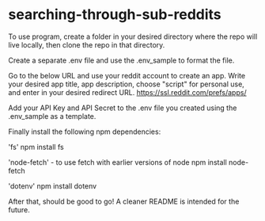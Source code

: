 # searching-through-sub-reddits

To use program, create a folder in your desired directory where the repo will live locally, then clone the repo in that directory. 

Create a separate .env file and use the .env_sample to format the file. 

Go to the below URL and use your reddit account to create an app. Write your desired app title, app description, choose "script" for personal use, and enter in your desired redirect URL.
https://ssl.reddit.com/prefs/apps/

Add your API Key and API Secret to the .env file you created using the .env_sample as a template. 

Finally install the following npm dependencies:

'fs'
npm install fs

'node-fetch' - to use fetch with earlier versions of node
npm install node-fetch

'dotenv'
npm install dotenv

After that, should be good to go! A cleaner README is intended for the future.
